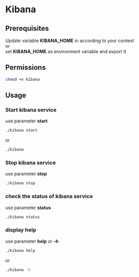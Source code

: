 # Kibana

## Prerequisites
Update variable **KIBANA_HOME** in according to your context  
or  
set **KIBANA_HOME** as environment variable and export it

## Permissions

```bash
chmod +x kibana
```

## Usage

### Start kibana service
use parameter **start**

```bash
./kibana start
```

or

```bash
./kibana
```

### Stop kibana service
use parameter **stop**
```bash
./kibana stop
```

### check the status of kibana service
use parameter **status**
```bash
./kibana status
```

### display help
use parameter **help** or **-h**

```bash
./kibana help
```

or

```bash
./kibana -h
```
